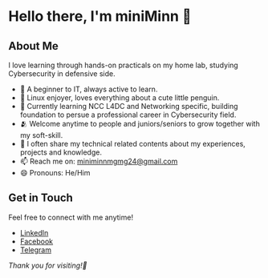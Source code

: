 # Hello there, I'm miniMinn 👋

## About Me

I love learning through hands-on practicals on my home lab, studying Cybersecurity in defensive side.

- 🔰 A beginner to IT, always active to learn.
- 🐧 Linux enjoyer, loves everything about a cute little penguin.
- 🌱 Currently learning NCC L4DC and Networking specific, building foundation to persue a professional career in Cybersecurity field.
- 🫂 Welcome anytime to people and juniors/seniors to grow together with my soft-skill.
- 📝 I often share my technical related contents about my experiences, projects and knowledge.
- 📫 Reach me on: miniminnmgmg24@gmail.com
- 😄 Pronouns: He/Him


## Get in Touch

Feel free to connect with me anytime!

- [LinkedIn](https://www.linkedin.com/in/minn-maung-maung-03352028a/)
- [Facebook](https://www.facebook.com/profile.php?id=100087719122627)
- [Telegram](t.me/@miniMinn24)


*Thank you for visiting!🌿*
